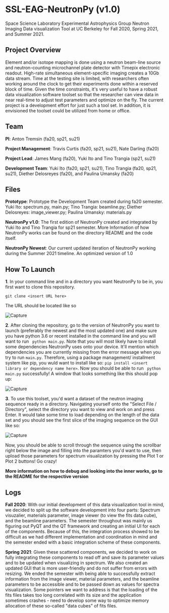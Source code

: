# SSL-EAG-NeutronPy (v1.0)
Space Science Laboratory Experimental Astrophysics Group Neutron Imaging Data visualization Tool at UC Berkeley for Fall 2020, Spring 2021, and Summer 2021.

## Project Overview
Element and/or isotope mapping is done using a neutron beam-line source and
neutron-counting microchannel plate detector with Timepix electronic readout. High-rate
simultaneous element-specific imaging creates a 10Gb data stream. Time at the testing site is
limited, with researchers often working around the clock to get their experiments done within a
reserved block of time. Given the time constraints, it's very useful to have a robust data
visualization software toolset so that the researcher can view data in near real-time to adjust
test parameters and optimize on the fly. The current project is a development effort for just such
a tool set. In addition, it is envisioned the toolset could be utilized from home or office. 

## Team
**PI**: Anton Tremsin (fa20, sp21, su21)

**Project Management**: Travis Curtis (fa20, sp21, su21), Nate Darling (fa20)

**Project Lead**: James Mang (fa20), Yuki Ito and Tino Trangia (sp21, su21)

**Development Team**: Yuki Ito (fa20, sp21, su21), Tino Trangia (fa20, sp21, su21), Diether Delosreyes (fa20), and Paulina Umansky (fa20)

## Files
**Prototype**: Prototype the Development Team created during fa20 semester. Yuki Ito: spectrum.py, main.py; Tino Trangia: beamline.py; Diether Delosreyes: image_viewer.py; Paulina Umansky: materials.py

**NeutronPy v1.0**: The first edition of NeutronPy created and integrated by Yuki Ito and Tino Trangia for sp21 semester. More Information of how NeutronPy works can be found on the directory README and the code itself.

**NeutronPy Newest**: Our current updated iteration of NeutronPy working during the Summer 2021 timeline. An optimized version of 1.0 

## How To Launch
**1**. In your command line and in a directory you want NeutronPy to be in, you first want to clone this repository.  
```
git clone <insert URL here>
```
The URL should be located like so




![Capture](https://user-images.githubusercontent.com/45677734/120541452-c0185000-c39e-11eb-8495-a6cdb41f3a60.PNG)





 **2**. After cloning the repository, go to the version of NeutronPy you want to launch (preferably the newest and the most updated one) and make sure you have python 3.6 or recent installed in the command line and you will want to run ``` python main.py```. Note that you will most likely have to install some dependencies NeutronPy uses onto your device. It'll mention which dependencies you are currently missing from the error message when you try to run ```main.py```. Therefore, using a package management/ installment system like pip, you wuld want to install like so: ``` pip install <insert library or dependency name here> ```. Now you should be able to run ``` python main.py``` successfully! A window that looks something like this should pop up:
 
 
 
 ![Capture](https://user-images.githubusercontent.com/45677734/120541757-22715080-c39f-11eb-8383-82dd7689199c.PNG)
 
 


**3**. To use this toolset, you'd want a dataset of the neutron imaging sequence ready in a directory. Navigating yourself onto the "Select File / Directory", select the directory you want to view and work on and press Enter. It would take some time to load depending on the length of the data set and you should see the first slice of the imaging sequence on the GUI like so:


![Capture](https://user-images.githubusercontent.com/45677734/120542246-b93e0d00-c39f-11eb-9689-ab33c1d7ca91.PNG)



Now, you should be able to scroll through the sequence using the scrollbar right below the image and filling into the paramters you'd want to use, then upload those parameters for spectrum visualization by pressing the Plot 1 or Plot 2 buttons! Go crazy!

 **More information on how to debug and looking into the inner works, go to the README for the respective version**
 
## Logs

**Fall 2020**: With our initial development of this data visualization tool in mind, we decided to split up the software development into four parts: Spectrum visuzalier, materials parameter, image viewer (to view the fits data cube), and the beamline parameters. The semester throughout was mainly us figuring out PyQT and the QT framework and creating an initial UI for each of the components. Because of this, the integration process showed to be difficult as we had different implementation and coordination in mind and the semester ended with a basic integration scheme of these components.

**Spring 2021**: Given these scattered components, we decided to work on fully integrating these components to read off and save its parameter values and to be updated when visualizing in spectrum. We also created an updated GUI that is more user-friendly and do not suffer from errors with resizing. We ended the semester with being able to successfully extract information from the image viewer, material parameters, and the beamline parameters to be accessible and to be passed down as values for spectra visualization. Some pointers we want to address is that the loading of the fits files takes too long correlated with its size and the application sometimes crashes - need to develop some way to optimize memory allocation of these so-called "data cubes" of fits files.
